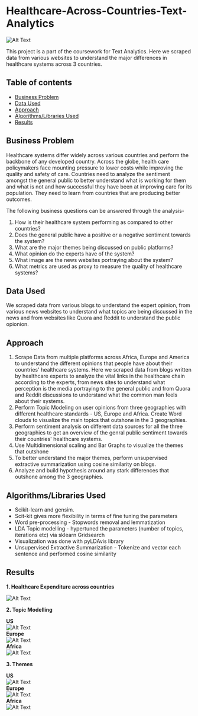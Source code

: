 # Healthcare-Across-Countries-Text-Analytics
![Alt Text](Healthcare.jpg)

This project is a part of the coursework for Text Analytics. Here we scraped data from various websites to understand the major differences in healthcare systems across 3 countries.

## Table of contents
- [Business Problem](https://github.com/anshikaahuja/Healthcare-Across-Countries-Text-Analytics/blob/master/README.md#business-problem)
- [Data Used](https://github.com/anshikaahuja/Healthcare-Across-Countries-Text-Analytics/blob/master/README.md#data-used)
- [Approach](https://github.com/anshikaahuja/Healthcare-Across-Countries-Text-Analytics/blob/master/README.md#approach)
- [Algorithms/Libraries Used](https://github.com/anshikaahuja/Healthcare-Across-Countries-Text-Analytics/blob/master/README.md#algorithmslibraries-used)
- [Results](https://github.com/anshikaahuja/Healthcare-Across-Countries-Text-Analytics/blob/master/README.md#results)

## Business Problem
Healthcare systems differ widely across various countries and perform the backbone of any developed country. Across the globe, health care policymakers face mounting pressure to lower costs while improving the quality and safety of care. Countries need to analyze the sentiment amongst the general public to better understand what is working for them and what is not and how successful they have been at improving care for its population. They need to learn from countries that are producing better outcomes. 

The following business questions can be answered through the analysis-
1. How is their healthcare system performing as compared to other countries? 
2. Does the general public have a positive or a negative sentiment towards the system?
3. What are the major themes being discussed on public platforms?
4. What opinion do the experts have of the system?
5. What image are the news websites portraying about the system?
6. What metrics are used as proxy to measure the quality of healthcare systems?


## Data Used
We scraped data from various blogs to understand the expert opinion, from various news websites to understand what topics are being discussed in the news and from websites like Quora and Reddit to understand the public opionion.

## Approach
1. Scrape Data from multiple platforms across Africa, Europe and America to understand the different opinions that people have about their countries' healthcare systems. Here we scraped data from blogs written by healthcare experts to analyze the vital links in the healthcare chain according to the experts, from news sites to understand what perception is the media portraying to the general public and from Quora and Reddit discussions to understand what the common man feels about their systems.
2. Perform Topic Modeling on user opinions from three geographies with different healthcare standards - US, Europe and Africa. Create Word clouds to visualize the main topics that outshone in the 3 geographies.
3. Perform sentiment analysis on different data sources for all the three geographies to get an overview of the genral public sentiment towards their countries' healthcare systems.
4. Use Multidimensional scaling and Bar Graphs to visualize the themes that outshone
5. To better understand the major themes, perform unsupervised extractive summarization using cosine similarity on blogs.
6. Analyze and build hypothesis around any stark differences that outshone among the 3 geographies.

## Algorithms/Libraries Used
- Scikit-learn and gensim.
- Scit-kit gives more flexibility in terms of fine tuning the parameters
- Word pre-processing - Stopwords removal and lemmatization
- LDA Topic modelling - hypertuned the parameters (number of topics, iterations etc) via sklearn Gridsearch
- Visualization was done with pyLDAvis library
- Unsupervised Extractive Summarization - Tokenize and vector each sentence and performed cosine similarity

## Results

**1. Healthcare Expenditure across countries**

![Alt Text](Health%20Expenditure.png)

**2. Topic Modelling** <br />

**US**<br />
![Alt Text](Topics1.png) <br />
**Europe**<br />
![Alt Text](Topics2.png) <br />
**Africa**<br />
![Alt Text](Topics3.png)

**3. Themes**

**US**<br />
![Alt Text](ThemesUS.PNG) <br />
**Europe**<br />
![Alt Text](ThemesEurope.PNG) <br />
**Africa**<br />
![Alt Text](ThemesAfrica.PNG) <br />
